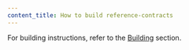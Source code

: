 ```yaml
---
content_title: How to build reference-contracts
---
```


For building instructions, refer to the [Building](https://github.com/AntelopeIO/reference-contracts#building) section.
